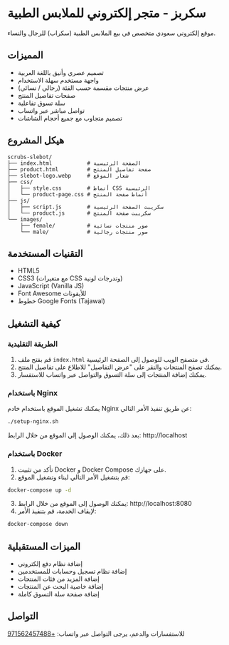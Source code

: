 # سكربز - متجر إلكتروني للملابس الطبية

موقع إلكتروني سعودي متخصص في بيع الملابس الطبية (سكراب) للرجال والنساء.

## المميزات

- تصميم عصري وأنيق باللغة العربية
- واجهة مستخدم سهلة الاستخدام
- عرض منتجات مقسمة حسب الفئة (رجالي / نسائي)
- صفحات تفاصيل المنتج
- سلة تسوق تفاعلية
- تواصل مباشر عبر واتساب
- تصميم متجاوب مع جميع أحجام الشاشات

## هيكل المشروع

```
scrubs-slebot/
├── index.html           # الصفحة الرئيسية
├── product.html         # صفحة تفاصيل المنتج
├── slebot-logo.webp     # شعار الموقع
├── css/
│   ├── style.css        # أنماط CSS الرئيسية
│   └── product-page.css # أنماط صفحة المنتج
├── js/
│   ├── script.js        # سكريبت الصفحة الرئيسية
│   └── product.js       # سكريبت صفحة المنتج
└── images/
    ├── female/          # صور منتجات نسائية
    └── male/            # صور منتجات رجالية
```

## التقنيات المستخدمة

- HTML5
- CSS3 (مع متغيرات CSS وتدرجات لونية)
- JavaScript (Vanilla JS)
- Font Awesome للأيقونات
- خطوط Google Fonts (Tajawal)

## كيفية التشغيل

### الطريقة التقليدية

1. قم بفتح ملف `index.html` في متصفح الويب للوصول إلى الصفحة الرئيسية.
2. يمكنك تصفح المنتجات والنقر على "عرض التفاصيل" للاطلاع على تفاصيل المنتج.
3. يمكنك إضافة المنتجات إلى سلة التسوق والتواصل عبر واتساب للاستفسار.

### باستخدام Nginx

يمكنك تشغيل الموقع باستخدام خادم Nginx عن طريق تنفيذ الأمر التالي:

```bash
./setup-nginx.sh
```

بعد ذلك، يمكنك الوصول إلى الموقع من خلال الرابط: http://localhost

### باستخدام Docker

1. تأكد من تثبيت Docker و Docker Compose على جهازك.
2. قم بتشغيل الأمر التالي لبناء وتشغيل الموقع:

```bash
docker-compose up -d
```

3. يمكنك الوصول إلى الموقع من خلال الرابط: http://localhost:8080
4. لإيقاف الخدمة، قم بتنفيذ الأمر:

```bash
docker-compose down
```

## الميزات المستقبلية

- إضافة نظام دفع إلكتروني
- إضافة نظام تسجيل وحسابات للمستخدمين
- إضافة المزيد من فئات المنتجات
- إضافة خاصية البحث عن المنتجات
- إضافة صفحة سلة التسوق كاملة

## التواصل

للاستفسارات والدعم، يرجى التواصل عبر واتساب: [+971562457488](https://api.whatsapp.com/send/?phone=971562457488&text&type=phone_number&app_absent=0)
